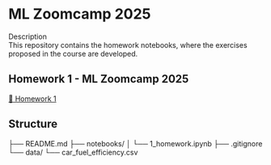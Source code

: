 # ML Zoomcamp 2025

Description  
This repository contains the homework notebooks, where the exercises proposed in the course are developed.

## Homework 1 - ML Zoomcamp 2025

[📓 Homework 1](notebooks/1_homework.ipynb)

## Structure
├── README.md
├── notebooks/
│   └── 1_homework.ipynb
├── .gitignore
└── data/
    └── car_fuel_efficiency.csv
